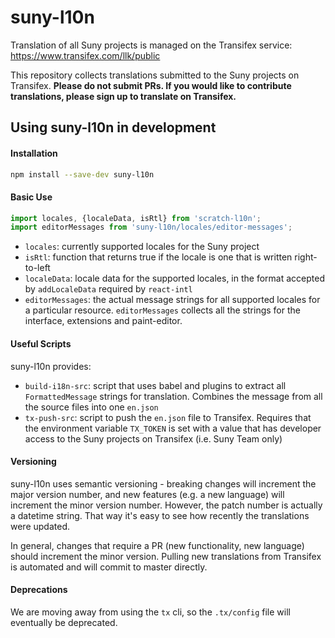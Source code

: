 # suny-l10n

Translation of all Suny projects is managed on the Transifex service: https://www.transifex.com/llk/public

This repository collects translations submitted to the Suny projects on Transifex. **Please do not submit PRs. If you would like to contribute translations, please sign up to translate on Transifex.**

## Using suny-l10n in development

#### Installation
```bash
npm install --save-dev suny-l10n
```

#### Basic Use
```js
import locales, {localeData, isRtl} from 'scratch-l10n';
import editorMessages from 'suny-l10n/locales/editor-messages';
```
* `locales`: currently supported locales for the Suny project
* `isRtl`: function that returns true if the locale is one that is written right-to-left
* `localeData`: locale data for the supported locales, in the format accepted by `addLocaleData` required by `react-intl`
* `editorMessages`: the actual message strings for all supported locales for a particular resource. `editorMessages` collects all the strings for the interface, extensions and paint-editor.

#### Useful Scripts
suny-l10n provides:
* `build-i18n-src`: script that uses babel and plugins to extract all `FormattedMessage` strings for translation. Combines the message from all the source files into one `en.json`
* `tx-push-src`: script to push the `en.json` file to Transifex. Requires that the environment variable `TX_TOKEN` is set with a value that has developer access to the Suny projects on Transifex (i.e. Suny Team only)

#### Versioning
suny-l10n uses semantic versioning - breaking changes will increment the major version number, and new features (e.g. a new language) will increment the minor version number. However, the patch number is actually a datetime string. That way it's easy to see how recently the translations were updated.

In general, changes that require a PR (new functionality, new language) should increment the minor version. Pulling new translations from Transifex is automated and will commit to master directly.

#### Deprecations

We are moving away from using the `tx` cli, so the `.tx/config` file will eventually be deprecated.
